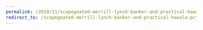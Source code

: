 ```yaml
---
permalink: /2010/11/scapegoated-merrill-lynch-banker-and-practical-hawala-privacy-tips/
redirect_to: /scapegoated-merrill-lynch-banker-and-practical-hawala-privacy-tips/
---
```

